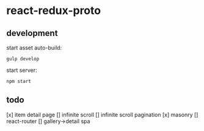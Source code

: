 # react-redux-proto

## development

start asset auto-build:
```
gulp develop
```

start server:
```
npm start
```

## todo
[x] item detail page
[] infinite scroll
[] infinite scroll pagination
[x] masonry
[] react-router
[] gallery->detail spa
